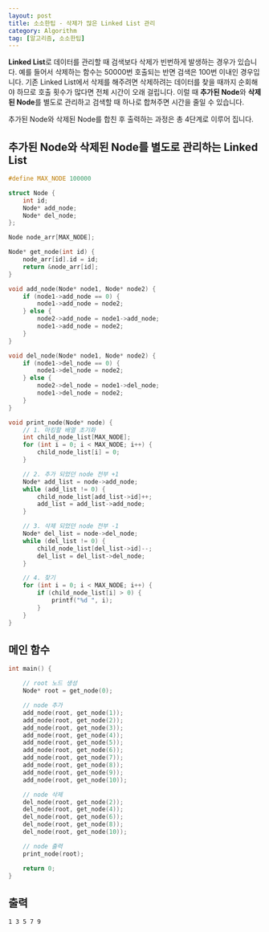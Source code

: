 ```yaml
---
layout: post
title: 소소한팁 - 삭제가 많은 Linked List 관리
category: Algorithm
tag: [알고리즘, 소소한팁]
---
```


**Linked List**로 데이터를 관리할 때 검색보다 삭제가 빈번하게 발생하는 경우가 있습니다. 예를 들어서 삭제하는 함수는 50000번 호출되는 반면 검색은 100번 이내인 경우입니다. 기존 Linked List에서 삭제를 해주려면 삭제하려는 데이터를 찾을 때까지 순회해야 하므로 호출 횟수가 많다면 전체 시간이 오래 걸립니다. 이럴 때 **추가된 Node**와 **삭제된 Node**를 별도로 관리하고 검색할 때 하나로 합쳐주면 시간을 줄일 수 있습니다.

<div class="message">
추가된 Node와 삭제된 Node를 합친 후 출력하는 과정은 총 4단계로 이루어 집니다.
</div>

## 추가된 Node와 삭제된 Node를 별도로 관리하는 Linked List
```cpp
#define MAX_NODE 100000

struct Node {
	int id;
	Node* add_node;
	Node* del_node;
};

Node node_arr[MAX_NODE];

Node* get_node(int id) {
	node_arr[id].id = id;
	return &node_arr[id];
}

void add_node(Node* node1, Node* node2) {
	if (node1->add_node == 0) {
		node1->add_node = node2;
	} else {
		node2->add_node = node1->add_node;
		node1->add_node = node2;
	}
}

void del_node(Node* node1, Node* node2) {
	if (node1->del_node == 0) {
		node1->del_node = node2;
	} else {
		node2->del_node = node1->del_node;
		node1->del_node = node2;
	}
}

void print_node(Node* node) {
	// 1. 마킹할 배열 초기화
	int child_node_list[MAX_NODE];
	for (int i = 0; i < MAX_NODE; i++) {
		child_node_list[i] = 0;
	}

	// 2. 추가 되었던 node 전부 +1
	Node* add_list = node->add_node;
	while (add_list != 0) {
		child_node_list[add_list->id]++;
		add_list = add_list->add_node;
	}

	// 3. 삭제 되었던 node 전부 -1
	Node* del_list = node->del_node;
	while (del_list != 0) {
		child_node_list[del_list->id]--;
		del_list = del_list->del_node;
	}

	// 4. 찾기
	for (int i = 0; i < MAX_NODE; i++) {
		if (child_node_list[i] > 0) {
			printf("%d ", i);
		}
	}
}
```

## 메인 함수
```cpp
int main() {

	// root 노드 생성
	Node* root = get_node(0);

	// node 추가
	add_node(root, get_node(1));
	add_node(root, get_node(2));
	add_node(root, get_node(3));
	add_node(root, get_node(4));
	add_node(root, get_node(5));
	add_node(root, get_node(6));
	add_node(root, get_node(7));
	add_node(root, get_node(8));
	add_node(root, get_node(9));
	add_node(root, get_node(10));

	// node 삭제
	del_node(root, get_node(2));
	del_node(root, get_node(4));
	del_node(root, get_node(6));
	del_node(root, get_node(8));
	del_node(root, get_node(10));

	// node 출력
	print_node(root);

	return 0;
}
```

## 출력
```
1 3 5 7 9
```
